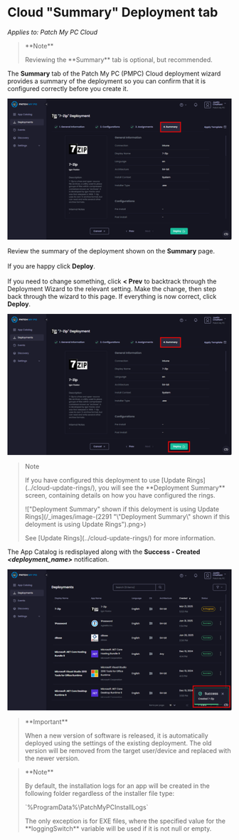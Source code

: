 # Cloud "Summary" Deployment tab

_Applies to: Patch My PC Cloud_

> \*\*Note\*\*
>
> Reviewing the \*\*Summary\*\* tab is optional, but recommended.

The **Summary** tab of the Patch My PC (PMPC) Cloud deployment wizard provides a summary of the deployment so you can confirm that it is configured correctly before you create it.

!["Summary" tab](/_images/image-(2391).png)

Review the summary of the deployment shown on the **Summary** page.\
\
If you are happy click **Deploy**.\
\
If you need to change something, click **< Prev** to backtrack through the Deployment Wizard to the relevant setting. Make the change, then step back through the wizard to this page. If everything is now correct, click **Deploy**.

![Clicking "Deploy"](/_images/image-(2392).png)

> Note
>
> If you have configured this deployment to use \[Update Rings]\(../cloud-update-rings/), you will see the \*\*Deployment Summary\*\* screen, containing details on how you have configured the rings.
>
> !\["Deployment Summary" shown if this deloyment is using Update Rings]\(/\_images/image-(2291 "\\"Deployment Summary\\" shown if this deloyment is using Update Rings").png>)
>
> See \[Update Rings]\(../cloud-update-rings/) for more information.

The App Catalog is redisplayed along with the **Success - Created&#x20;**_**\<deployment\_name>**_ notification.

![](/_images/image-(2393).png)

> \*\*Important\*\*
>
> When a new version of software is released, it is automatically deployed using the settings of the existing deployment. The old version will be removed from the target user/device and replaced with the newer version.

> \*\*Note\*\*
>
> By default, the installation logs for an app will be created in the following folder regardless of the installer file type:
>
> \`%ProgramData%\PatchMyPCInstallLogs\`
>
> The only exception is for EXE files, where the specified value for the \*\*loggingSwitch\*\* variable will be used if it is not null or empty.